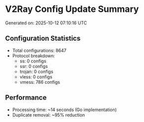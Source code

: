 # V2Ray Config Update Summary
Generated on: 2025-10-12 07:10:16 UTC

## Configuration Statistics
- Total configurations: 8647
- Protocol breakdown:
  - ss: 0 configs
  - ssr: 0 configs
  - trojan: 0 configs
  - vless: 0 configs
  - vmess: 786 configs

## Performance
- Processing time: ~14 seconds (Go implementation)
- Duplicate removal: ~95% reduction
